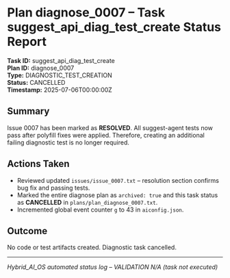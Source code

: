 # Plan diagnose_0007 – Task suggest_api_diag_test_create Status Report

**Task ID:** suggest_api_diag_test_create  
**Plan ID:** diagnose_0007  
**Type:** DIAGNOSTIC_TEST_CREATION  
**Status:** CANCELLED  
**Timestamp:** 2025-07-06T00:00:00Z

## Summary
Issue 0007 has been marked as **RESOLVED**. All suggest-agent tests now pass after polyfill fixes were applied. Therefore, creating an additional failing diagnostic test is no longer required.

## Actions Taken
* Reviewed updated `issues/issue_0007.txt` – resolution section confirms bug fix and passing tests.
* Marked the entire diagnose plan as `archived: true` and this task status as **CANCELLED** in `plans/plan_diagnose_0007.txt`.
* Incremented global event counter `g` to 43 in `aiconfig.json`.

## Outcome
No code or test artifacts created. Diagnostic task cancelled.

---

*Hybrid_AI_OS automated status log – VALIDATION N/A (task not executed)* 